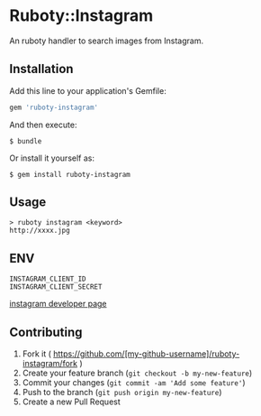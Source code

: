 # Ruboty::Instagram

An ruboty handler to search images from Instagram.

## Installation

Add this line to your application's Gemfile:

```ruby
gem 'ruboty-instagram'
```

And then execute:

    $ bundle

Or install it yourself as:

    $ gem install ruboty-instagram

## Usage

```
> ruboty instagram <keyword>
http://xxxx.jpg
```

## ENV

```
INSTAGRAM_CLIENT_ID 
INSTAGRAM_CLIENT_SECRET
```

[instagram developer page](http://instagram.com/developer/)

## Contributing

1. Fork it ( https://github.com/[my-github-username]/ruboty-instagram/fork )
2. Create your feature branch (`git checkout -b my-new-feature`)
3. Commit your changes (`git commit -am 'Add some feature'`)
4. Push to the branch (`git push origin my-new-feature`)
5. Create a new Pull Request

